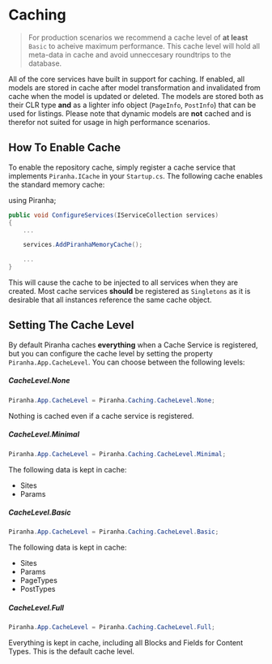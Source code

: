 # Caching

> For production scenarios we recommend a cache level of **at least** `Basic` to acheive maximum performance. This cache level will hold all meta-data in cache and avoid unneccesary roundtrips to the database.

All of the core services have built in support for caching. If enabled, all models are stored in cache after model transformation and invalidated from cache when the model is updated or deleted. The models are stored both as their CLR type **and** as a lighter info object (`PageInfo`, `PostInfo`) that can be used for listings. Please note that dynamic models are **not** cached and is therefor not suited for usage in high performance scenarios.

## How To Enable Cache

To enable the repository cache, simply register a cache service that implements `Piranha.ICache` in your `Startup.cs`. The following cache enables the standard memory cache:

using Piranha;

~~~ csharp
public void ConfigureServices(IServiceCollection services)
{
    ...

    services.AddPiranhaMemoryCache();

    ...
}
~~~

This will cause the cache to be injected to all services when they are created. Most cache services **should** be registered as `Singletons` as it is desirable that all instances reference the same cache object.

## Setting The Cache Level

By default Piranha caches **everything** when a Cache Service is registered, but you can configure the cache level by setting the property `Piranha.App.CacheLevel`. You can choose between the following levels:

##### CacheLevel.None

~~~ csharp
Piranha.App.CacheLevel = Piranha.Caching.CacheLevel.None;
~~~

Nothing is cached even if a cache service is registered.

##### CacheLevel.Minimal

~~~ csharp
Piranha.App.CacheLevel = Piranha.Caching.CacheLevel.Minimal;
~~~

The following data is kept in cache:

* Sites
* Params

##### CacheLevel.Basic

~~~ csharp
Piranha.App.CacheLevel = Piranha.Caching.CacheLevel.Basic;
~~~

The following data is kept in cache:

* Sites
* Params
* PageTypes
* PostTypes

##### CacheLevel.Full

~~~ csharp
Piranha.App.CacheLevel = Piranha.Caching.CacheLevel.Full;
~~~

Everything is kept in cache, including all Blocks and Fields for Content Types. This is the default cache level.